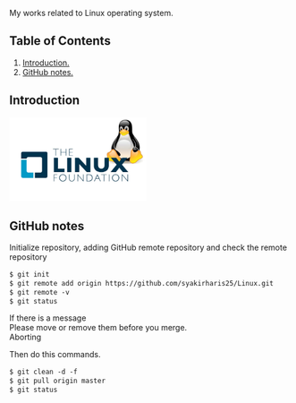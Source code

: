 My works related to Linux operating system.

## Table of Contents
1. [Introduction.](#introduction)
2. [GitHub notes.](#github)

<a name="introduction"></a>
## Introduction
<img src="Linux-Foundation.jpg" height="150">

<a name="github"></a>
## GitHub notes
Initialize repository, adding GitHub remote repository and check the remote repository
```
$ git init
$ git remote add origin https://github.com/syakirharis25/Linux.git
$ git remote -v
$ git status
```
If there is a message <br />
Please move or remove them before you merge. <br />
Aborting

Then do this commands.
```
$ git clean -d -f
$ git pull origin master
$ git status
```
